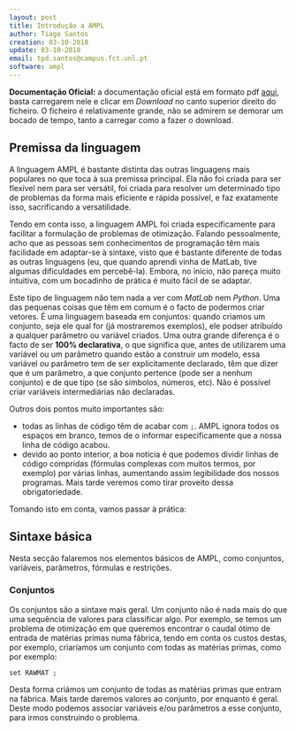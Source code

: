 ```yaml
---
layout: post
title: Introdução a AMPL
author: Tiago Santos
creation: 03-10-2018
update: 03-10-2018
email: tpd.santos@campus.fct.unl.pt
software: ampl
---
```


**Documentação Oficial:** a documentação oficial está em formato pdf <a href="https://github.com/tpdsantos/SOP/tree/master/AMPL/docs">aqui</a>, basta carregarem nele e clicar em *Download* no canto superior direito do ficheiro. O ficheiro é relativamente grande, não se admirem se demorar um bocado de tempo, tanto a carregar como a fazer o download.


## Premissa da linguagem

A linguagem AMPL é bastante distinta das outras linguagens mais populares no que toca à sua premissa principal. Ela não foi criada para ser flexível nem para ser versátil, foi criada para resolver um determinado tipo de problemas da forma mais eficiente e rápida possível, e faz exatamente isso, sacrificando a versatilidade.

Tendo em conta isso, a linguagem AMPL foi criada especificamente para facilitar a formulação de problemas de otimização. Falando pessoalmente, acho que as pessoas sem conhecimentos de programação têm mais facilidade em adaptar-se à sintaxe, visto que é bastante diferente de todas as outras linguagens (eu, que quando aprendi vinha de MatLab, tive algumas dificuldades em percebê-la). Embora, no início, não pareça muito intuitiva, com um bocadinho de prática é muito fácil de se adaptar.

Este tipo de linguagem não tem nada a ver com *MatLab* nem *Python*. Uma das pequenas coisas que têm em comum é o facto de podermos criar vetores. É uma linguagem baseada em conjuntos: quando criamos um conjunto, seja ele qual for (já mostraremos exemplos), ele podser atribuído a qualquer parâmetro ou variável criados. Uma outra grande diferença é o facto de ser **100% declarativa**, o que significa que, antes de utilizarem uma variável ou um parâmetro quando estão a construir um modelo, essa variável ou parâmetro tem de ser explicitamente declarado, têm que dizer que é um parâmetro, a que conjunto pertence (pode ser a nenhum conjunto) e de que tipo (se são símbolos, números, etc). Não é possível criar variáveis intermediárias não declaradas.

Outros dois pontos muito importantes são: 

- todas as linhas de código têm de acabar com `;`. AMPL ignora todos os espaços em branco, temos de o informar especificamente que a nossa linha de código acabou.
- devido ao ponto interior, a boa notícia é que podemos dividir linhas de código compridas (fórmulas complexas com muitos termos, por exemplo) por várias linhas, aumentando assim legibilidade dos nossos programas. Mais tarde veremos como tirar proveito dessa obrigatoriedade.

Tomando isto em conta, vamos passar à prática:


## Sintaxe básica

Nesta secção falaremos nos elementos básicos de AMPL, como conjuntos, variáveis, parâmetros, fórmulas e restrições. 


### Conjuntos

Os conjuntos são a sintaxe mais geral. Um conjunto não é nada mais do que uma sequência de valores para classificar algo. Por exemplo, se temos um problema de otimização em que queremos encontrar o caudal ótimo de entrada de matérias primas numa fábrica, tendo em conta os custos destas, por exemplo, criaríamos um conjunto com todas as matérias primas, como por exemplo:

```
set RAWMAT ;
```

Desta forma criámos um conjunto de todas as matérias primas que entram na fábrica. Mais tarde daremos valores ao conjunto, por enquanto é geral. Deste modo podemos associar variáveis e/ou parâmetros a esse conjunto, para irmos construindo o problema.

